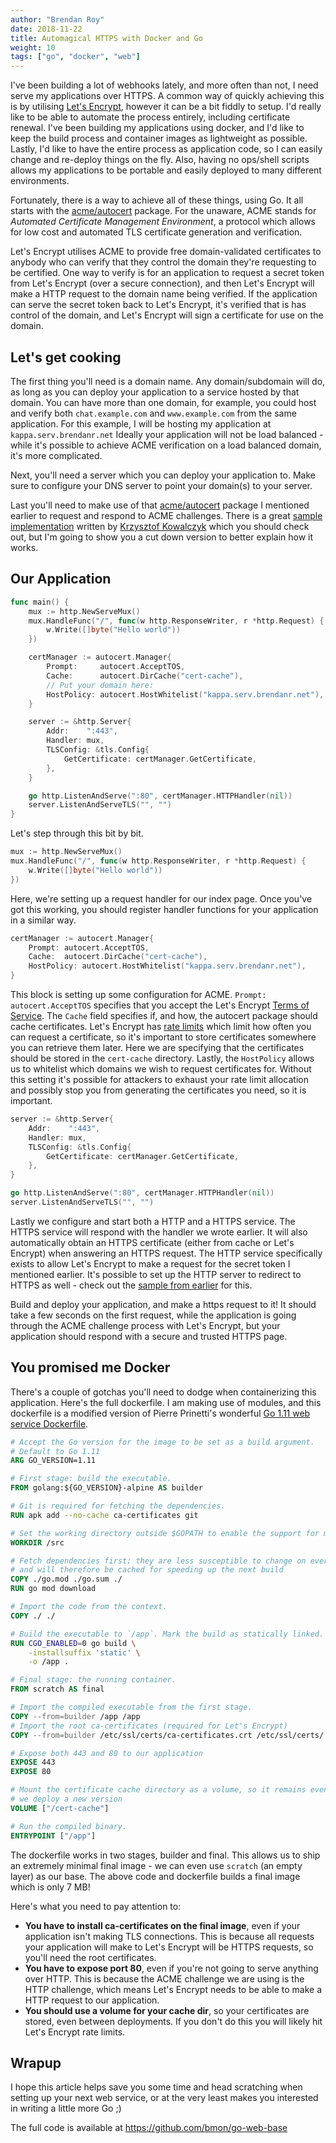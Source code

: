 ```yaml
---
author: "Brendan Roy"
date: 2018-11-22
title: Automagical HTTPS with Docker and Go
weight: 10
tags: ["go", "docker", "web"]
---
```


I've been building a lot of webhooks lately, and more often than not, I need serve my applications over HTTPS.
A common way of quickly achieving this is by utilising [Let's Encrypt](https://letsencrypt.org/), however it can be a bit fiddly to setup. I'd really like to be able to automate the process entirely, including certificate renewal.
I've been building my applications using docker, and I'd like to keep the build process and container images as lightweight as possible.
Lastly, I'd like to have the entire process as application code, so I can easily change and re-deploy things on the fly. Also, having no ops/shell scripts allows my applications to be portable and easily deployed to many different environments.

Fortunately, there is a way to achieve all of these things, using Go. It all starts with the [acme/autocert](https://godoc.org/golang.org/x/crypto/acme/autocert) package. For the unaware, ACME stands for _Automated Certificate Management Environment_, a protocol which allows for low cost and automated TLS certificate generation and verification.

Let's Encrypt utilises ACME to provide free domain-validated certificates to anybody who can verify that they control the domain they're requesting to be certified.
One way to verify is for an application to request a secret token from Let's Encrypt (over a secure connection), and then Let's Encrypt will make a HTTP request to the domain name being verified.
If the application can serve the secret token back to Let's Encrypt, it's verified that is has control of the domain, and Let's Encrypt will sign a certificate for use on the domain.

## Let's get cooking

The first thing you'll need is a domain name. Any domain/subdomain will do, as long as you can deploy your application to a service hosted by that domain. You can have more than one domain, for example, you could host and verify both `chat.example.com` and `www.example.com` from the same application.
For this example, I will be hosting my application at `kappa.serv.brendanr.net` Ideally your application will not be load balanced - while it's possible to achieve ACME verification on a load balanced domain, it's more complicated.

Next, you'll need a server which you can deploy your application to. Make sure to configure your DNS server to point your domain(s) to your server.

Last you'll need to make use of that [acme/autocert](https://godoc.org/golang.org/x/crypto/acme/autocert) package I mentioned earlier to request and respond to ACME challenges. There is a great [sample implementation](https://github.com/kjk/go-cookbook/blob/master/free-ssl-certificates/main.go) written by [Krzysztof Kowalczyk](https://blog.kowalczyk.info/) which you should check out, but I'm going to show you a cut down version to better explain how it works.

## Our Application

```go
func main() {
	mux := http.NewServeMux()
	mux.HandleFunc("/", func(w http.ResponseWriter, r *http.Request) {
		w.Write([]byte("Hello world"))
	})

	certManager := autocert.Manager{
		Prompt:     autocert.AcceptTOS,
		Cache:      autocert.DirCache("cert-cache"),
		// Put your domain here:
		HostPolicy: autocert.HostWhitelist("kappa.serv.brendanr.net"),
	}

	server := &http.Server{
		Addr:    ":443",
		Handler: mux,
		TLSConfig: &tls.Config{
			GetCertificate: certManager.GetCertificate,
		},
	}

	go http.ListenAndServe(":80", certManager.HTTPHandler(nil))
	server.ListenAndServeTLS("", "")
}
```

Let's step through this bit by bit.
```go
mux := http.NewServeMux()
mux.HandleFunc("/", func(w http.ResponseWriter, r *http.Request) {
    w.Write([]byte("Hello world"))
})
```
Here, we're setting up a request handler for our index page. Once you've got this working, you should register handler functions for your application in a similar way.


```go
certManager := autocert.Manager{
    Prompt: autocert.AcceptTOS,
    Cache:  autocert.DirCache("cert-cache"),
    HostPolicy: autocert.HostWhitelist("kappa.serv.brendanr.net"),
}
```
This block is setting up some configuration for ACME. `Prompt: autocert.AcceptTOS` specifies that you accept the Let's Encrypt [Terms of Service](https://letsencrypt.org/repository/). The `Cache` field specifies if, and how, the autocert package should cache certificates. Let's Encrypt has [rate limits](https://letsencrypt.org/docs/rate-limits/) which limit how often you can request a certificate, so it's important to store certificates somewhere you can retrieve them later. Here we are specifying that the certificates should be stored in the `cert-cache` directory.
Lastly, the `HostPolicy` allows us to whitelist which domains we wish to request certificates for. Without this setting it's possible for attackers to exhaust your rate limit allocation and possibly stop you from generating the certificates you need, so it is important.


```go
server := &http.Server{
	Addr:    ":443",
	Handler: mux,
	TLSConfig: &tls.Config{
		GetCertificate: certManager.GetCertificate,
	},
}

go http.ListenAndServe(":80", certManager.HTTPHandler(nil))
server.ListenAndServeTLS("", "")
```

Lastly we configure and start both a HTTP and a HTTPS service. The HTTPS service will respond with the handler we wrote earlier.
It will also automatically obtain an HTTPS certificate (either from cache or Let's Encrypt) when answering an HTTPS request.
The HTTP service specifically exists to allow Let's Encrypt to make a request for the secret token I mentioned earlier.
It's possible to set up the HTTP server to redirect to HTTPS as well - check out the [sample from earlier](https://github.com/kjk/go-cookbook/blob/master/free-ssl-certificates/main.go) for this.

Build and deploy your application, and make a https request to it! It should take a few seconds on the first request, while the application is going through the ACME challenge process with Let's Encrypt, but your application should respond with a secure and trusted HTTPS page.

## You promised me Docker

There's a couple of gotchas you'll need to dodge when containerizing this application. Here's the full dockerfile. I am making use of modules, and this dockerfile is a modified version of Pierre Prinetti's wonderful [Go 1.11 web service Dockerfile](https://medium.com/@pierreprinetti/the-go-1-11-dockerfile-a3218319d191).

```dockerfile
# Accept the Go version for the image to be set as a build argument.
# Default to Go 1.11
ARG GO_VERSION=1.11

# First stage: build the executable.
FROM golang:${GO_VERSION}-alpine AS builder

# Git is required for fetching the dependencies.
RUN apk add --no-cache ca-certificates git

# Set the working directory outside $GOPATH to enable the support for modules.
WORKDIR /src

# Fetch dependencies first; they are less susceptible to change on every build
# and will therefore be cached for speeding up the next build
COPY ./go.mod ./go.sum ./
RUN go mod download

# Import the code from the context.
COPY ./ ./

# Build the executable to `/app`. Mark the build as statically linked.
RUN CGO_ENABLED=0 go build \
    -installsuffix 'static' \
    -o /app .

# Final stage: the running container.
FROM scratch AS final

# Import the compiled executable from the first stage.
COPY --from=builder /app /app
# Import the root ca-certificates (required for Let's Encrypt)
COPY --from=builder /etc/ssl/certs/ca-certificates.crt /etc/ssl/certs/

# Expose both 443 and 80 to our application
EXPOSE 443
EXPOSE 80

# Mount the certificate cache directory as a volume, so it remains even after
# we deploy a new version
VOLUME ["/cert-cache"]

# Run the compiled binary.
ENTRYPOINT ["/app"]
```

The dockerfile works in two stages, builder and final. This allows us to ship an extremely minimal final image - we can even use `scratch` (an empty layer) as our base. The above code and dockerfile builds a final image which is only 7 MB!

Here's what you need to pay attention to:

- __You have to install ca-certificates on the final image__, even if your application isn't making TLS connections. This is because all requests your application will make to Let's Encrypt will be HTTPS requests, so you'll need the root certificates.
- __You have to expose port 80__, even if you're not going to serve anything over HTTP. This is because the ACME challenge we are using is the HTTP challenge, which means Let's Encrypt needs to be able to make a HTTP request to our application.
- __You should use a volume for your cache dir__, so your certificates are stored, even between deployments. If you don't do this you will likely hit Let's Encrypt rate limits.

## Wrapup

I hope this article helps save you some time and head scratching when setting up your next web service, or at the very least makes you interested in writing a little more Go ;)

The full code is available at https://github.com/bmon/go-web-base
